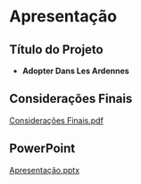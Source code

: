 # Apresentação

## Título do Projeto

- **Adopter Dans Les Ardennes**

## Considerações Finais
[Considerações Finais.pdf](https://github.com/ICEI-PUC-Minas-PMV-SInt/pmv-sint-2023-1-e5-proj-mov-t1-grupo-2-projetos/files/11849284/Consideracoes.Finais.pdf)

## PowerPoint
[Apresentação.pptx](https://github.com/ICEI-PUC-Minas-PMV-SInt/pmv-sint-2023-1-e5-proj-mov-t1-grupo-2-projetos/files/11861224/Adopter.dans.les.Ardennes.1.pptx)

